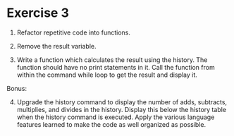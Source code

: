 # Exercise 3

1. Refactor repetitive code into functions.

2. Remove the result variable.

3. Write a function which calculates the result using the history. The function should have no print statements in it. Call the function from within the command while loop to get the result and display it.

Bonus:

4. Upgrade the history command to display the number of adds, subtracts, multiplies, and divides in the history. Display this below the history table when the history command is executed. Apply the various language features learned to make the code as well organized as possible.